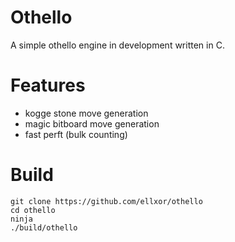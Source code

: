 # Othello

A simple othello engine in development written in C.

# Features
- kogge stone move generation
- magic bitboard move generation
- fast perft (bulk counting)

# Build
```
git clone https://github.com/ellxor/othello
cd othello
ninja
./build/othello
```
